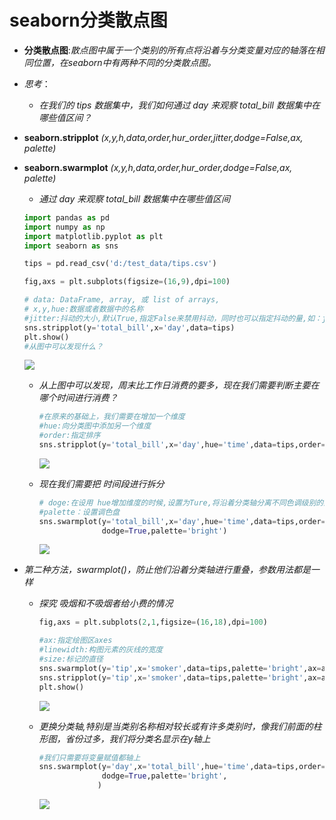 # seaborn分类散点图

- **分类散点图**:*散点图中属于一个类别的所有点将沿着与分类变量对应的轴落在相同位置，在seaborn中有两种不同的分类散点图。*

- *思考*：

  - *在我们的 tips 数据集中，我们如何通过 day 来观察 total_bill 数据集中在哪些值区间？*

- **seaborn.stripplot** *(x,y,h,data,order,hur_order,jitter,dodge=False,ax, palette)*

- **seaborn.swarmplot**  *(x,y,h,data,order,hur_order,dodge=False,ax, palette)*

  - *通过 day 来观察 total_bill 数据集中在哪些值区间*

  ```python
  import pandas as pd
  import numpy as np
  import matplotlib.pyplot as plt
  import seaborn as sns
  
  tips = pd.read_csv('d:/test_data/tips.csv')
  
  fig,axs = plt.subplots(figsize=(16,9),dpi=100)
  
  # data: DataFrame, array, 或 list of arrays,
  # x,y,hue:数据或者数据中的名称
  #jitter:抖动的大小,默认True,指定False来禁用抖动，同时也可以指定抖动的量,如：jitter=0.1
  sns.stripplot(y='total_bill',x='day',data=tips)
  plt.show()
  #从图中可以发现什么？
  ```

  ![](C:\Users\唐禹\Desktop\数据分析-唐禹\matplotlib\图\分类散点图1.png)

  - *从上图中可以发现，周末比工作日消费的要多，现在我们需要判断主要在哪个时间进行消费？*

    ```python
    #在原来的基础上，我们需要在增加一个维度
    #hue:向分类图中添加另一个维度
    #order:指定排序
    sns.stripplot(y='total_bill',x='day',hue='time',data=tips,order=['Thur','Fri','Sat','Sun'])
    
    ```

    ![](C:\Users\唐禹\Desktop\数据分析-唐禹\matplotlib\图\分类散点图2.png)

  - *现在我们需要把 时间段进行拆分*

    ```python
    # doge:在设用 hue增加维度的时候,设置为Ture,将沿着分类轴分离不同色调级别的条带。否则，每个级别的点将绘制在一起，默认False
    #palette：设置调色盘
    sns.swarmplot(y='total_bill',x='day',hue='time',data=tips,order=['Thur','Fri','Sat','Sun'],
                  dodge=True,palette='bright')
    ```

    ![](C:\Users\唐禹\Desktop\数据分析-唐禹\matplotlib\图\分类散点图3.png)


- *第二种方法，swarmplot()，防止他们沿着分类轴进行重叠，参数用法都是一样*

  - *探究 吸烟和不吸烟者给小费的情况*

    ```python
    fig,axs = plt.subplots(2,1,figsize=(16,18),dpi=100)
    
    #ax:指定绘图区axes
    #linewidth:构图元素的灰线的宽度
    #size:标记的直径
    sns.swarmplot(y='tip',x='smoker',data=tips,palette='bright',ax=axs[0]，linewidth=1,size=10)
    sns.stripplot(y='tip',x='smoker',data=tips,palette='bright',ax=axs[1],linewidth=1)
    plt.show()
    ```

    ![](C:\Users\唐禹\Desktop\数据分析-唐禹\matplotlib\图\分类散点图4.png)

  - *更换分类轴,特别是当类别名称相对较长或有许多类别时，像我们前面的柱形图，省份过多，我们将分类名显示在y轴上*

    ```python
    #我们只需要将变量赋值都轴上
    sns.swarmplot(y='day',x='total_bill',hue='time',data=tips,order=['Thur','Fri','Sat','Sun'],
                  dodge=True,palette='bright',
                 )
    ```

    ![](C:\Users\唐禹\Desktop\数据分析-唐禹\matplotlib\图\分类散点图5.png)
